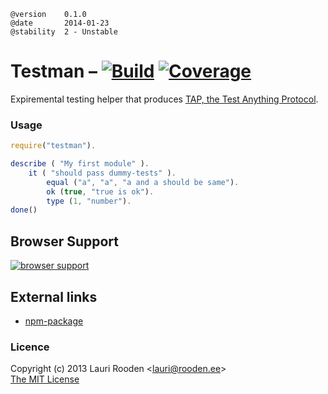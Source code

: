 
[1]: https://secure.travis-ci.org/lauriro/testman.png
[2]: https://travis-ci.org/lauriro/testman
[3]: https://coveralls.io/repos/lauriro/testman/badge.png
[4]: https://coveralls.io/r/lauriro/testman
[7]: https://ci.testling.com/lauriro/testman.png
[8]: https://ci.testling.com/lauriro/testman
[npm-package]: https://npmjs.org/package/testman



    @version    0.1.0
    @date       2014-01-23
    @stability  2 - Unstable



Testman &ndash; [![Build][1]][2] [![Coverage][3]][4]
=======

Expiremental testing helper 
that produces [TAP, the Test Anything Protocol](http://testanything.org/).

### Usage

```javascript
require("testman").

describe ( "My first module" ).
	it ( "should pass dummy-tests" ).
		equal ("a", "a", "a and a should be same").
		ok (true, "true is ok").
		type (1, "number").
done()
```



Browser Support
---------------

[![browser support][7]][8]



External links
--------------

-   [npm-package][]


### Licence

Copyright (c) 2013 Lauri Rooden &lt;lauri@rooden.ee&gt;  
[The MIT License](http://lauri.rooden.ee/mit-license.txt)


